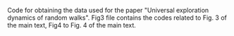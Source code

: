 Code for obtaining the data used for the paper "Universal exploration dynamics of random walks". Fig3 file contains the codes related to Fig. 3 of the main text, Fig4 to Fig. 4 of the main text.

